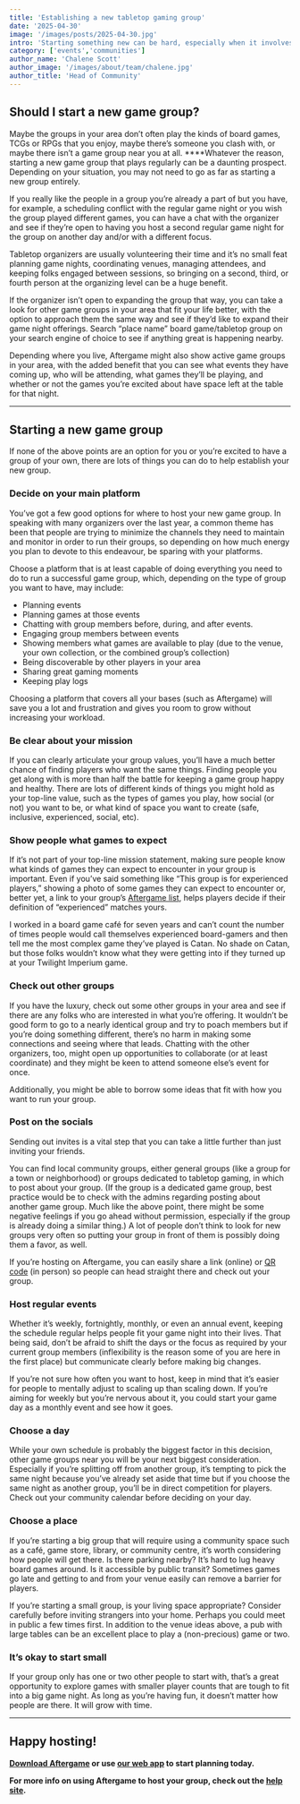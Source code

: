 ```yaml
---
title: 'Establishing a new tabletop gaming group'
date: '2025-04-30'
image: '/images/posts/2025-04-30.jpg'
intro: 'Starting something new can be hard, especially when it involves other people, but creating a game space that works for you and your community is definitely a rewarding adventure!'
category: ['events','communities']
author_name: 'Chalene Scott'
author_image: '/images/about/team/chalene.jpg'
author_title: 'Head of Community'
---
```


## Should I start a new game group?

Maybe the groups in your area don’t often play the kinds of board games, TCGs or RPGs that you enjoy, maybe there’s someone you clash with, or maybe there isn’t a game group near you at all.  ****Whatever the reason, starting a new game group that plays regularly can be a daunting prospect. Depending on your situation, you may not need to go as far as starting a new group entirely. 

If you really like the people in a group you’re already a part of but you have, for example, a scheduling conflict with the regular game night or you wish the group played different games, you can have a chat with the organizer and see if they’re open to having you host a second regular game night for the group on another day and/or with a different focus.

Tabletop organizers are usually volunteering their time and it’s no small feat planning game nights, coordinating venues, managing attendees, and keeping folks engaged between sessions, so bringing on a second, third, or fourth person at the organizing level can be a huge benefit.

If the organizer isn’t open to expanding the group that way, you can take a look for other game groups in your area that fit your life better, with the option to approach them the same way and see if they’d like to expand their game night offerings. Search “place name” board game/tabletop group on your search engine of choice to see if anything great is happening nearby.

Depending where you live, Aftergame might also show active game groups in your area, with the added benefit that you can see what events they have coming up, who will be attending, what games they’ll be playing, and whether or not the games you’re excited about have space left at the table for that night.

---

## Starting a new game group

If none of the above points are an option for you or you’re excited to have a group of your own, there are lots of things you can do to help establish your new group.

### Decide on your main platform

You’ve got a few good options for where to host your new game group. In speaking with many organizers over the last year, a common theme has been that people are trying to minimize the channels they need to maintain and monitor in order to run their groups, so depending on how much energy you plan to devote to this endeavour, be sparing with your platforms.

Choose a platform that is at least capable of doing everything you need to do to run a successful game group, which, depending on the type of group you want to have, may include:

- Planning events
- Planning games at those events
- Chatting with group members before, during, and after events.
- Engaging group members between events
- Showing members what games are available to play (due to the venue, your own collection, or the combined group’s collection)
- Being discoverable by other players in your area
- Sharing great gaming moments
- Keeping play logs

Choosing a platform that covers all your bases (such as Aftergame) will save you a lot and frustration and gives you room to grow without increasing your workload.

### Be clear about your mission

If you can clearly articulate your group values, you’ll have a much better chance of finding players who want the same things. Finding people you get along with is more than half the battle for keeping a game group happy and healthy. There are lots of different kinds of things you might hold as your top-line value, such as the types of games you play, how social (or not) you want to be, or what kind of space you want to create (safe, inclusive, experienced, social, etc).

### Show people what games to expect

If it’s not part of your top-line mission statement, making sure people know what kinds of games they can expect to encounter in your group is important. Even if you’ve said something like “This group is for experienced players,” showing a photo of some games they can expect to encounter or, better yet, a link to your group’s [Aftergame list](https://www.notion.so/Games-and-Collections-198176cc981d8032bf60eb26c201e202?pvs=21), helps players decide if their definition of “experienced” matches yours. 

I worked in a board game café for seven years and can’t count the number of times people would call themselves experienced board-gamers and then tell me the most complex game they’ve played is Catan. No shade on Catan, but those folks wouldn’t know what they were getting into if they turned up at your Twilight Imperium game.

### Check out other groups

If you have the luxury, check out some other groups in your area and see if there are any folks who are interested in what you’re offering. It wouldn’t be good form to go to a nearly identical group and try to poach members but if you’re doing something different, there’s no harm in making some connections and seeing where that leads. Chatting with the other organizers, too, might open up opportunities to collaborate (or at least coordinate) and they might be keen to attend someone else’s event for once.

Additionally, you might be able to borrow some ideas that fit with how you want to run your group.

### Post on the socials

Sending out invites is a vital step that you can take a little further than just inviting your friends. 

You can find local community groups, either general groups (like a group for a town or neighborhood) or groups dedicated to tabletop gaming, in which to post about your group. (If the group is a dedicated game group, best practice would be to check with the admins regarding posting about another game group. Much like the above point, there might be some negative feelings if you go ahead without permission, especially if the group is already doing a similar thing.) A lot of people don’t think to look for new groups very often so putting your group in front of them is possibly doing them a favor, as well.

If you’re hosting on Aftergame, you can easily share a link (online) or [QR code](https://www.notion.so/Invites-Friends-and-Guest-Players-198176cc981d80b7aa6ada39a21e0c68?pvs=21) (in person) so people can head straight there and check out your group.

### Host regular events

Whether it’s weekly, fortnightly, monthly, or even an annual event, keeping the schedule regular helps people fit your game night into their lives. That being said, don’t be afraid to shift the days or the focus as required by your current group members (inflexibility is the reason some of you are here in the first place) but communicate clearly before making big changes.

If you’re not sure how often you want to host, keep in mind that it’s easier for people to mentally adjust to scaling up than scaling down. If you’re aiming for weekly but you’re nervous about it, you could start your game day as a monthly event and see how it goes.

### Choose a day

While your own schedule is probably the biggest factor in this decision, other game groups near you will be your next biggest consideration. Especially if you’re splitting off from another group, it’s tempting to pick the same night because you’ve already set aside that time but if you choose the same night as another group, you’ll be in direct competition for players. Check out your community calendar before deciding on your day.

### Choose a place

If you’re starting a big group that will require using a community space such as a café, game store, library, or community centre, it’s worth considering how people will get there. Is there parking nearby? It’s hard to lug heavy board games around. Is it accessible by public transit? Sometimes games go late and getting to and from your venue easily can remove a barrier for players. 

If you’re starting a small group, is your living space appropriate? Consider carefully before inviting strangers into your home. Perhaps you could meet in public a few times first. In addition to the venue ideas above, a pub with large tables can be an excellent place to play a (non-precious) game or two.  

### It’s okay to start small

If your group only has one or two other people to start with, that’s a great opportunity to explore games with smaller player counts that are tough to fit into a big game night. As long as you’re having fun, it doesn’t matter how people are there. It will grow with time.

---

## Happy hosting!

**[Download Aftergame](https://www.aftergame.co/download) or use [our web app](https://aftergame.app) to start planning today.**

**For more info on using Aftergame to host your group, check out the [help site](https://www.notion.so/Organizer-Help-Site-198176cc981d81a1830aeeac44a72539?pvs=21).**
